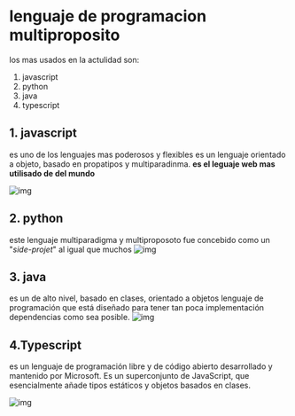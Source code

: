 # lenguaje de programacion multiproposito

los mas usados en la actulidad son:

1. javascript
2. python
3. java
4. typescript 

## 1. javascript
es uno de los lenguajes mas poderosos y flexibles es un lenguaje orientado a objeto, basado en propatipos y multiparadinma.
**es el leguaje web mas utilisado de del mundo**

![img](https://tse1.mm.bing.net/th?id=OIP.myPmuGUXt-SUFAQL6HEUZwAAAA&pid=Api&P=0&h=180)
## 2. python
este lenguaje multiparadigma y multiproposoto fue concebido como un "*side-projet*" al igual que muchos
![img](https://tse1.mm.bing.net/th?id=OIP.CT3hLBWI9MvbZH5Bgf8QTQAAAA&pid=Api&P=0&h=180)
## 3. java
es un de alto nivel, basado en clases, orientado a objetos lenguaje de programación que está diseñado para tener tan poca implementación dependencias como sea posible. 
![img](https://tse1.mm.bing.net/th?id=OIP.hn2PPm_GuejbZRjgI4esFAAAAA&pid=Api&P=0&h=180)
## 4.Typescript
 es un lenguaje de programación libre y de código abierto desarrollado y mantenido por Microsoft. Es un superconjunto de JavaScript, que esencialmente añade tipos estáticos y objetos basados en clases. 
 
 ![img](https://tse2.mm.bing.net/th?id=OIP.Ods1RBsVbXv5pbLdzIq6AAAAAA&pid=Api&P=0&h=180)